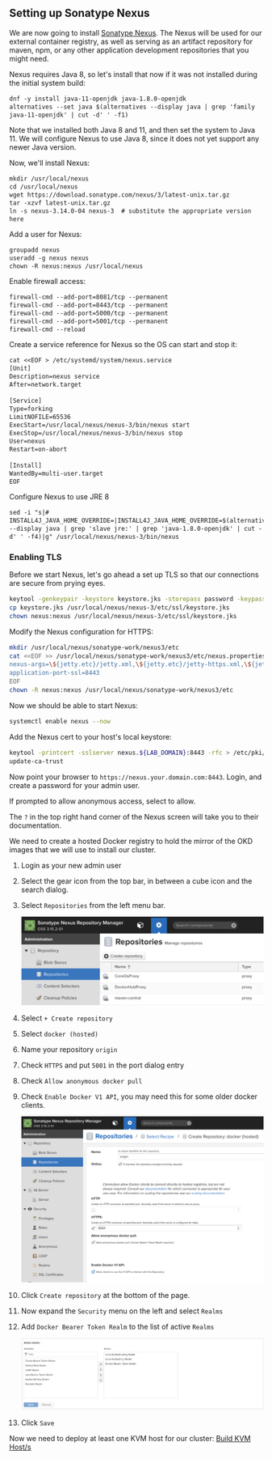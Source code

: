 ## Setting up Sonatype Nexus

We are now going to install [Sonatype Nexus](https://www.sonatype.com/nexus-repository-oss).  The Nexus will be used for our external container registry, as well as serving as an artifact repository for maven, npm, or any other application development repositories that you might need.

Nexus requires Java 8, so let's install that now if it was not installed during the initial system build:

    dnf -y install java-11-openjdk java-1.8.0-openjdk
    alternatives --set java $(alternatives --display java | grep 'family java-11-openjdk' | cut -d' ' -f1)

Note that we installed both Java 8 and 11, and then set the system to Java 11.  We will configure Nexus to use Java 8, since it does not yet support any newer Java version.

Now, we'll install Nexus:

    mkdir /usr/local/nexus
    cd /usr/local/nexus
    wget https://download.sonatype.com/nexus/3/latest-unix.tar.gz
    tar -xzvf latest-unix.tar.gz
    ln -s nexus-3.14.0-04 nexus-3  # substitute the appropriate version here

Add a user for Nexus:

    groupadd nexus
    useradd -g nexus nexus
    chown -R nexus:nexus /usr/local/nexus

Enable firewall access:

    firewall-cmd --add-port=8081/tcp --permanent
    firewall-cmd --add-port=8443/tcp --permanent
    firewall-cmd --add-port=5000/tcp --permanent
    firewall-cmd --add-port=5001/tcp --permanent
    firewall-cmd --reload

Create a service reference for Nexus so the OS can start and stop it:

    cat <<EOF > /etc/systemd/system/nexus.service
    [Unit]
    Description=nexus service
    After=network.target

    [Service]
    Type=forking
    LimitNOFILE=65536
    ExecStart=/usr/local/nexus/nexus-3/bin/nexus start
    ExecStop=/usr/local/nexus/nexus-3/bin/nexus stop
    User=nexus
    Restart=on-abort
    
    [Install]
    WantedBy=multi-user.target
    EOF

Configure Nexus to use JRE 8

    sed -i "s|# INSTALL4J_JAVA_HOME_OVERRIDE=|INSTALL4J_JAVA_HOME_OVERRIDE=$(alternatives --display java | grep 'slave jre:' | grep 'java-1.8.0-openjdk' | cut -d' ' -f4)|g" /usr/local/nexus/nexus-3/bin/nexus

### Enabling TLS

Before we start Nexus, let's go ahead a set up TLS so that our connections are secure from prying eyes.

```bash
keytool -genkeypair -keystore keystore.jks -storepass password -keypass password -alias jetty -keyalg RSA -keysize 4096 -validity 5000 -dname "CN=nexus.${LAB_DOMAIN}, OU=okd4-lab, O=okd4-lab, L=Roanoke, ST=Virginia, C=US" -ext "SAN=DNS:nexus.${LAB_DOMAIN},IP:${BASTION_HOST}" -ext "BC=ca:true"
cp keystore.jks /usr/local/nexus/nexus-3/etc/ssl/keystore.jks
chown nexus:nexus /usr/local/nexus/nexus-3/etc/ssl/keystore.jks
```

Modify the Nexus configuration for HTTPS:

```bash
mkdir /usr/local/nexus/sonatype-work/nexus3/etc
cat <<EOF >> /usr/local/nexus/sonatype-work/nexus3/etc/nexus.properties
nexus-args=\${jetty.etc}/jetty.xml,\${jetty.etc}/jetty-https.xml,\${jetty.etc}/jetty-requestlog.xml
application-port-ssl=8443
EOF
chown -R nexus:nexus /usr/local/nexus/sonatype-work/nexus3/etc
```

Now we should be able to start Nexus:

```bash
systemctl enable nexus --now
```

Add the Nexus cert to your host's local keystore:

```bash
keytool -printcert -sslserver nexus.${LAB_DOMAIN}:8443 -rfc > /etc/pki/ca-trust/source/anchors/nexus.crt
update-ca-trust
```

Now point your browser to `https://nexus.your.domain.com:8443`.  Login, and create a password for your admin user.

If prompted to allow anonymous access, select to allow.

The `?` in the top right hand corner of the Nexus screen will take you to their documentation.

We need to create a hosted Docker registry to hold the mirror of the OKD images that we will use to install our cluster.

1. Login as your new admin user
1. Select the gear icon from the top bar, in between a cube icon and the search dialog.
1. Select `Repositories` from the left menu bar.

    ![Nexus Admin](images/NexusAdmin.png)

1. Select `+ Create repository`
1. Select `docker (hosted)`
1. Name your repository `origin`
1. Check `HTTPS` and put `5001` in the port dialog entry
1. Check `Allow anonymous docker pull`
1. Check `Enable Docker V1 API`, you may need this for some older docker clients.

    ![Nexus OKD Repo](images/CreateOriginRepo.png)

1. Click `Create repository` at the bottom of the page.
1. Now expand the `Security` menu on the left and select `Realms`
1. Add `Docker Bearer Token Realm` to the list of active `Realms`

    ![Realms](images/NexusRealms.png)

1. Click `Save`

Now we need to deploy at least one KVM host for our cluster: [Build KVM Host/s](Deploy_KVM_Host.md)

